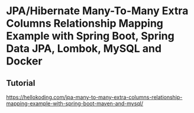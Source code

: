# JPA/Hibernate Many-To-Many Extra Columns Relationship Mapping Example with Spring Boot, Spring Data JPA, Lombok, MySQL and Docker

## Tutorial

https://hellokoding.com/jpa-many-to-many-extra-columns-relationship-mapping-example-with-spring-boot-maven-and-mysql/
